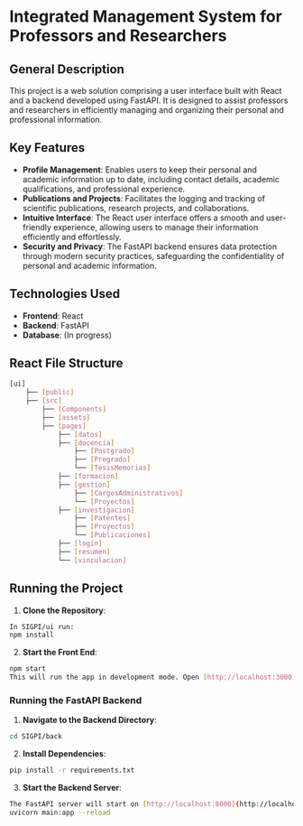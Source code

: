 # Integrated Management System for Professors and Researchers

## General Description
This project is a web solution comprising a user interface built with React and a backend developed using FastAPI. It is designed to assist professors and researchers in efficiently managing and organizing their personal and professional information.

## Key Features
- **Profile Management**: Enables users to keep their personal and academic information up to date, including contact details, academic qualifications, and professional experience.
- **Publications and Projects**: Facilitates the logging and tracking of scientific publications, research projects, and collaborations.
- **Intuitive Interface**: The React user interface offers a smooth and user-friendly experience, allowing users to manage their information efficiently and effortlessly.
- **Security and Privacy**: The FastAPI backend ensures data protection through modern security practices, safeguarding the confidentiality of personal and academic information.

## Technologies Used
- **Frontend**: React
- **Backend**: FastAPI
- **Database**: (In progress)

## React File Structure
```bash
[ui]
    ├── [public]
    ├── [src]
        ├── [Components]
        ├── [assets]
        ├── [pages]
            ├── [datos]
            ├── [docencia]
                ├── [Postgrado]
                ├── [Pregrado]
                └── [TesisMemorias]
            ├── [formacion]
            ├── [gestion]
                ├── [CargosAdministrativos]
                └── [Proyectos]
            ├── [investigacion]
                ├── [Patentes]
                ├── [Proyectos]
                └── [Publicaciones]
            ├── [login]
            ├── [resumen]
            └── [vinculacion]
```

## Running the Project
1. **Clone the Repository**:
```bash
In SIGPI/ui run: 
npm install
```
2. **Start the Front End**:
```bash
npm start
This will run the app in development mode. Open [http://localhost:3000](http://localhost:3000) to view it in the browser.
```
### Running the FastAPI Backend
1. **Navigate to the Backend Directory**:
```bash
cd SIGPI/back
```
2. **Install Dependencies**:
```bash
pip install -r requirements.txt
```
3. **Start the Backend Server**:
```bash
The FastAPI server will start on [http://localhost:8000](http://localhost:8000) by default.
uvicorn main:app --reload
```



